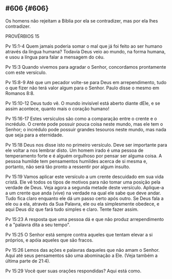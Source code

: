 ## #606 {#606}

Os homens não rejeitam a Bíblia por ela se contradizer, mas por ela lhes contradizer.

PROVÉRBIOS 15

Pv 15:1-4 Quem jamais poderia somar o mal que já foi feito ao ser humano através da língua humana? Todavia Deus veio ao mundo, na forma humana, e usou a língua para falar a mensagem do céu.

Pv 15:3 Quando vivemos para agradar o Senhor, concordamos prontamente com este versículo.

Pv 15:8-9 Até que um pecador volte-se para Deus em arrependimento, tudo o que fizer não terá valor algum para o Senhor. Paulo disse o mesmo em Romanos 8:8.

Pv 15:10-12 Deus tudo vê. O mundo invisível está aberto diante dEle, e se assim acontece, quanto mais o coração humano!

Pv 15:16-17 Estes versículos são como a comparação entre o crente e o incrédulo. O crente pode possuir pouca coisa neste mundo, mas ele tem o Senhor; o incrédulo pode possuir grandes tesouros neste mundo, mas nada que seja para a eternidade.

Pv 15:18 Deus nos disse isto no primeiro versículo. Deve ser importante para ele voltar a nos lembrar disto. Um homem irado é uma pessoa de temperamento forte e é alguém orgulhoso por pensar ser alguma coisa. A pessoa humilde tem pensamentos humildes acerca de si mesma e, portanto, não será tão pronto a ressentir por algum insulto.

Pv 15:19 Vamos aplicar este versículo a um crente descuidado em sua vida cristã. Ele vê todos os tipos de motivos para não tomar uma posição pela verdade de Deus. Veja agora a segunda metade deste versículo. Aplique-a a um crente que anda (vive) na verdade na qual ele sabe que deve andar. Tudo fica claro enquanto ele dá um passo certo após outro. Se Deus fala a ele ou a ela, através da Sua Palavra, ele ou ela simplesmente obedece, e aqui Deus diz que fará tudo simples e claro. Tente fazer assim.

Pv 15:23 A resposta que uma pessoa dá e que não produz arrependimento é a &quot;palavra dita a seu tempo&quot;.

Pv 15:25 O Senhor está sempre contra aqueles que tentam elevar a si próprios, e apóia aqueles que são fracos.

Pv 15:26 Lemos das ações e palavras daqueles que não amam o Senhor. Aqui até seus pensamentos são uma abominação a Ele. (Veja também a última parte de 21:4).

Pv 15:29 Você quer suas orações respondidas? Aqui está como.